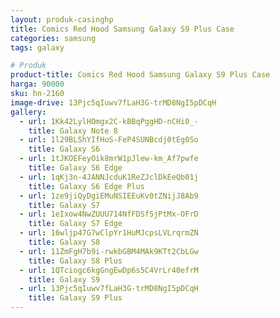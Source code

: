 ```yaml
---
layout: produk-casinghp
title: Comics Red Hood Samsung Galaxy S9 Plus Case
categories: samsung
tags: galaxy

# Produk
product-title: Comics Red Hood Samsung Galaxy S9 Plus Case
harga: 90000
sku: hn-2160
image-drive: 13Pjc5qIuwv7fLaH3G-trMD8NgI5pDCqH
gallery:
  - url: 1Kk42LylHOmgx2C-kBBqPggHD-nCHi0_-
    title: Galaxy Note 8
  - url: 1l29BLShYIfHoS-FeP4SUNBcdj0tEg0So
    title: Galaxy S6
  - url: 1tJKOEFeyOik8mrW1pJlew-km_Af7pwfe
    title: Galaxy S6 Edge
  - url: 1qKj3n-4JANNJcduK1ReZJclDkEeQb01j
    title: Galaxy S6 Edge Plus
  - url: 1ze9jiQyDgiEMuNSIEEuKv0tZNijJ8Ab9
    title: Galaxy S7
  - url: 1eIxow4NwZUUU714NfFDSf5jPtMx-OFrD
    title: Galaxy S7 Edge
  - url: 16wljp47G7wClpYr1HuMJcpsLVLrqrmZN
    title: Galaxy S8
  - url: 11ZmFgH7b9i-rwkbGBM4MAk9KTt2CbLGw
    title: Galaxy S8 Plus
  - url: 1QTciogc6kgGngEwDp6s5C4VrLr40efrM
    title: Galaxy S9
  - url: 13Pjc5qIuwv7fLaH3G-trMD8NgI5pDCqH
    title: Galaxy S9 Plus
---
```

